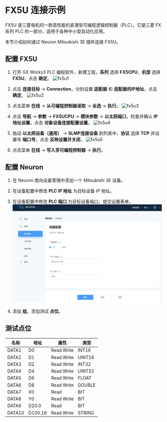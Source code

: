 # FX5U 连接示例

FX5U 是三菱电机的一款高性能的紧凑型可编程逻辑控制器（PLC）。它是三菱 FX 系列 PLC 的一部分，适用于各种中小型自动化应用。

本节介绍如何通过 Neuron Mitsubishi 3E 插件连接 FX5U。

## 配置 FX5U

1. 打开 GX Works3 PLC 编程软件，新建工程，**系列** 选择 **FX5CPU**，**机型** 选择 **FX5U**，点击 **确定**。
![fx5u1](./assets/fx5u1.jpg)

2. 点击 **连接目标** -> **Connection**，分别设置 **适配器** 和 **适配器的IP地址**，点击 **确定**。
![fx5u2](./assets/fx5u2.jpg)

3. 点击菜单 **在线** -> **从可编程控制器读取** -> **全选** -> **执行**。
![fx5u3](./assets/fx5u3.jpg)

4. 点击 **导航** -> **参数** -> **FX5UCPU** -> **模块参数** -> **以太网端口**，检查并确认 **IP地址设置**，点击 **对象设备连接配置设置**。
![fx5u4](./assets/fx5u4.jpg)

5. 拖动 **以太网设备（通用）** -> **SLMP连接设备** 到列表中，**协议** 选择 **TCP** 并设置号 **端口号**，点击 **反映设置并关闭**。
![fx5u5](./assets/fx5u5.jpg)

6. 点击菜单 **在线** -> **写入至可编程控制器** -> **执行**。

## 配置 Neuron

1. 在 Neuron 南向设备管理中添加一个 Mitsubishi 3E 设备。

2. 在设备配置中修改 **PLC IP 地址** 为目标设备 IP 地址。

3. 在设备配置中修改 **PLC 端口** 为目标设备端口，提交设置表单。
![fx5u6](./assets/fx5u6.jpg)

4. 添加 **组**，添加测试 **点位**。

## 测试点位

| 名称 | 地址     | 属性 | 类型   |
| ---- | --------| ---- | ------ |
| DATA1  | D0    | Read Write | INT16  |
| DATA2  | D1    | Read Write | UINT16 |
| DATA3  | D2    | Read Write | INT32  |
| DATA4  | D4    | Read Write | UINT32 |
| DATA5  | D6    | Read Write | FLOAT  |
| DATA6  | D8    | Read Write | DOUBLE |
| DATA7  | X0    | Read       | BIT    |
| DATA8  | Y0    | Read Write | BIT    |
| DATA9  | D20.0 | Read       | BIT    |
| DATA10  | D100.16  | Read Write | STRING |
